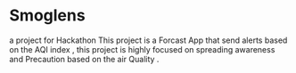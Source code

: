 # Smoglens
 a project for Hackathon
 This project is a Forcast App that send alerts based on the AQI index , this project is highly focused on spreading awareness and Precaution based on the air Quality .
